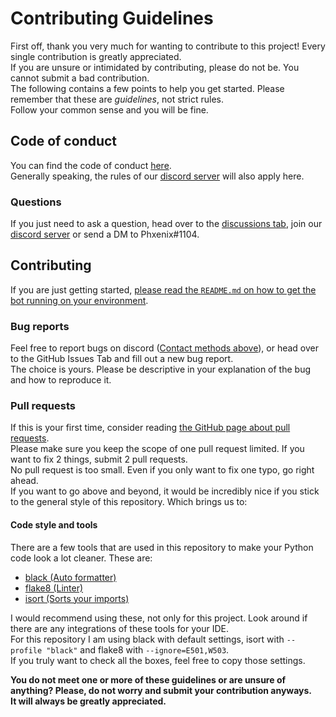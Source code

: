 # Contributing Guidelines

First off, thank you very much for wanting to contribute to this project! Every single contribution is greatly appreciated.   
If you are unsure or intimidated by contributing, please do not be. You cannot submit a bad contribution.  
The following contains a few points to help you get started. Please remember that these are *guidelines*, not strict rules.  
Follow your common sense and you will be fine.  

## Code of conduct
You can find the code of conduct [here](https://github.com/atomflunder/Tabuu-3.0-Bot/blob/main/.github/CODE_OF_CONDUCT.md).  
Generally speaking, the rules of our [discord server](https://discord.gg/ssbutg) will also apply here.  

### Questions
If you just need to ask a question, head over to the [discussions tab](https://github.com/atomflunder/Tabuu-3.0-Bot/discussions), join our [discord server](https://discord.gg/ssbutg) or send a DM to Phxenix#1104.  

## Contributing
If you are just getting started, [please read the `README.md` on how to get the bot running on your environment](https://github.com/atomflunder/Tabuu-3.0-Bot#running-the-bot).

### Bug reports
Feel free to report bugs on discord ([Contact methods above](https://github.com/atomflunder/Tabuu-3.0-Bot/blob/main/.github/CONTRIBUTING.md#questions)), or head over to the GitHub Issues Tab and fill out a new bug report.   
The choice is yours. Please be descriptive in your explanation of the bug and how to reproduce it.

### Pull requests
If this is your first time, consider reading [the GitHub page about pull requests](https://docs.github.com/en/pull-requests/collaborating-with-pull-requests/proposing-changes-to-your-work-with-pull-requests/about-pull-requests).  
Please make sure you keep the scope of one pull request limited. If you want to fix 2 things, submit 2 pull requests.  
No pull request is too small. Even if you only want to fix one typo, go right ahead.  
If you want to go above and beyond, it would be incredibly nice if you stick to the general style of this repository. Which brings us to:

#### Code style and tools
There are a few tools that are used in this repository to make your Python code look a lot cleaner. These are:  
- [black (Auto formatter)](https://github.com/psf/black)
- [flake8 (Linter)](https://github.com/PyCQA/flake8)
- [isort (Sorts your imports)](https://github.com/PyCQA/isort)

I would recommend using these, not only for this project. Look around if there are any integrations of these tools for your IDE.  
For this repository I am using black with default settings, isort with `--profile "black"` and flake8 with `--ignore=E501,W503`.  
If you truly want to check all the boxes, feel free to copy those settings.  

**You do not meet one or more of these guidelines or are unsure of anything? Please, do not worry and submit your contribution anyways.  
It will always be greatly appreciated.**  

